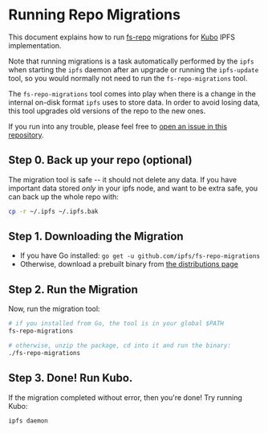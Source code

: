 # Running Repo Migrations

This document explains how to run [fs-repo](https://github.com/ipfs/specs/tree/master/repo/fs-repo) migrations for [Kubo](https://github.com/ipfs/kubo) IPFS implementation.

Note that running migrations is a task automatically performed by the `ipfs` when starting the `ipfs` daemon after an upgrade or running the `ipfs-update` tool, so you would normally not need to run the `fs-repo-migrations` tool.

The `fs-repo-migrations` tool comes into play when there is a change in the internal on-disk format `ipfs` uses to store data. In order to avoid losing data, this tool upgrades old versions of the repo to the new ones.

If you run into any trouble, please feel free to [open an issue in this repository](https://github.com/ipfs/fs-repo-migrations/issues).

## Step 0. Back up your repo (optional)

The migration tool is safe -- it should not delete any data. If you have important data stored _only_ in your ipfs node, and want to be extra safe, you can back up the whole repo with:

```sh
cp -r ~/.ipfs ~/.ipfs.bak
```

## Step 1. Downloading the Migration

- If you have Go installed: `go get -u github.com/ipfs/fs-repo-migrations`
- Otherwise, download a prebuilt binary from [the distributions page](https://dist.ipfs.tech/#fs-repo-migrations)

## Step 2. Run the Migration

Now, run the migration tool:

```sh
# if you installed from Go, the tool is in your global $PATH
fs-repo-migrations

# otherwise, unzip the package, cd into it and run the binary:
./fs-repo-migrations
```

## Step 3. Done! Run Kubo.

If the migration completed without error, then you're done! Try running Kubo:

```
ipfs daemon
```
